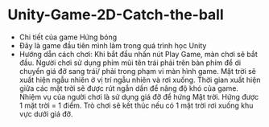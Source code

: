 # Unity-Game-2D-Catch-the-ball
- Chi tiết của game Hứng bóng
- Đây là game đầu tiên mình làm trong quá trình học Unity
- Hướng dẫn cách chơi:
    Khi bắt đầu nhấn nút Play Game, màn chơi sẽ bắt đầu. Người chơi sử dụng phím mũi tên trái phải trên bàn phím để di chuyển giá đỡ sang trái/ phải trong phạm vi màn hình game. Mặt trời sẽ xuất hiện ngẫu nhiên ở vị trí ngẫu nhiên và rơi xuống. Thời gian xuất hiện giữa các mặt trời sẽ được rút ngắn dần để nâng độ khó của game. Nhiệm vụ của người chơi là sử dụng giá đỡ để hứng Mặt trời. Hứng được 1 mặt trời = 1 điểm. Trò chơi sẽ kết thúc nếu có 1 mặt trời rơi xuống khu vực dưới giá đỡ.

